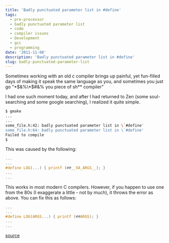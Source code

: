 ```yaml
---
title: 'Badly punctuated parameter list in #define'
tags:
  - pre-processor
  - badly punctuated parameter list
  - code
  - compiler issues
  - Development
  - gcc
  - programming
date: '2011-11-08'
description: 'Badly punctuated parameter list in #define'
slug: badly-punctuated-parameter-list
---
```


Sometimes working with an old c compiler brings up painful, yet fun-filled days of making it speak the same language as you, and sometimes you just go "\*$&%\*$\#&% you piece of sh\*\* compiler"

I had one such moment today, and after I had returned to Zen (some soul-searching and some google searching), I realized it quite simple.

``` bash
$ gmake  
...  
...  
some_file.h:42: badly punctuated parameter list in \`#define'  
some_file.h:64: badly punctuated parameter list in \`#define'  
Failed to compile  
$  
```

This was caused by the following:

``` c 
...  
...  
#define LOG(...) { printf (##__VA_ARGS__); }  
...  
...  
```

This works in most modern C compilers. However, if you happen to use one from the 80s (I exaggerate a little - not by much), it throws the error as above. You can fix this as follows:

 ``` c
...  
...  
#define LOG(ARGS...) { printf (##ARGS); }  
...  
...  
```

[source][0]


[0]:  http://nixscripts.blogspot.com/2010/09/badly-punctuated-parameter-list.html
